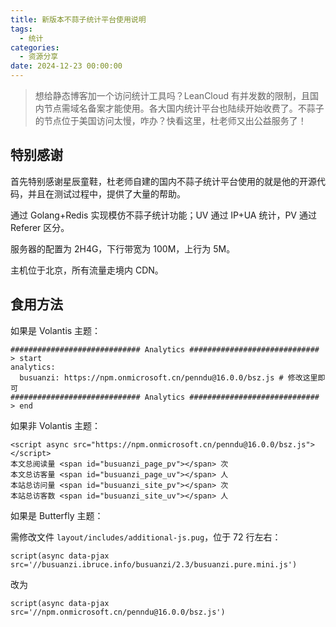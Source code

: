 ```yaml
---
title: 新版本不蒜子统计平台使用说明
tags:
  - 统计
categories:
  - 资源分享
date: 2024-12-23 00:00:00
---
```


> 想给静态博客加一个访问统计工具吗？LeanCloud 有并发数的限制，且国内节点需域名备案才能使用。各大国内统计平台也陆续开始收费了。不蒜子的节点位于美国访问太慢，咋办？快看这里，杜老师又出公益服务了！

<!-- more -->

## 特别感谢

首先特别感谢星辰童鞋，杜老师自建的国内不蒜子统计平台使用的就是他的开源代码，并且在测试过程中，提供了大量的帮助。

通过 Golang+Redis 实现模仿不蒜子统计功能；UV 通过 IP+UA 统计，PV 通过 Referer 区分。

服务器的配置为 2H4G，下行带宽为 100M，上行为 5M。

主机位于北京，所有流量走境内 CDN。

## 食用方法

如果是 Volantis 主题：

```
############################# Analytics ############################# > start
analytics:
  busuanzi: https://npm.onmicrosoft.cn/penndu@16.0.0/bsz.js # 修改这里即可
############################# Analytics ############################# > end
```

如果非 Volantis 主题：

```
<script async src="https://npm.onmicrosoft.cn/penndu@16.0.0/bsz.js"></script>
本文总阅读量 <span id="busuanzi_page_pv"></span> 次
本文总访客量 <span id="busuanzi_page_uv"></span> 人
本站总访问量 <span id="busuanzi_site_pv"></span> 次
本站总访客数 <span id="busuanzi_site_uv"></span> 人
```

如果是 Butterfly 主题：

需修改文件 `layout/includes/additional-js.pug`，位于 72 行左右：

`script(async data-pjax src='//busuanzi.ibruce.info/busuanzi/2.3/busuanzi.pure.mini.js')`

改为

`script(async data-pjax src='//npm.onmicrosoft.cn/penndu@16.0.0/bsz.js')`